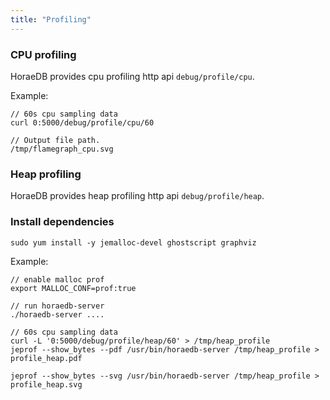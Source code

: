 ```yaml
---
title: "Profiling"
---
```


### CPU profiling

HoraeDB provides cpu profiling http api `debug/profile/cpu`.

Example:

```
// 60s cpu sampling data
curl 0:5000/debug/profile/cpu/60

// Output file path.
/tmp/flamegraph_cpu.svg
```

### Heap profiling

HoraeDB provides heap profiling http api `debug/profile/heap`.

### Install dependencies

```
sudo yum install -y jemalloc-devel ghostscript graphviz
```

Example:

```
// enable malloc prof
export MALLOC_CONF=prof:true

// run horaedb-server
./horaedb-server ....

// 60s cpu sampling data
curl -L '0:5000/debug/profile/heap/60' > /tmp/heap_profile
jeprof --show_bytes --pdf /usr/bin/horaedb-server /tmp/heap_profile > profile_heap.pdf

jeprof --show_bytes --svg /usr/bin/horaedb-server /tmp/heap_profile > profile_heap.svg
```
